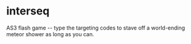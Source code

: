 # interseq
AS3 flash game -- type the targeting codes to stave off a world-ending meteor shower as long as you can.
